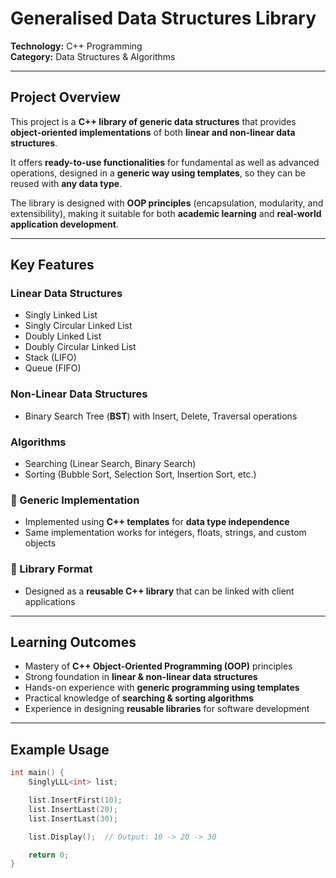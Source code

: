 #  Generalised Data Structures Library

**Technology:** C++ Programming  
**Category:** Data Structures & Algorithms  

---

##  Project Overview
This project is a **C++ library of generic data structures** that provides **object-oriented implementations** of both **linear and non-linear data structures**.  

It offers **ready-to-use functionalities** for fundamental as well as advanced operations, designed in a **generic way using templates**, so they can be reused with **any data type**.

The library is designed with **OOP principles** (encapsulation, modularity, and extensibility), making it suitable for both **academic learning** and **real-world application development**.

---

##  Key Features

###  Linear Data Structures
- Singly Linked List  
- Singly Circular Linked List  
- Doubly Linked List  
- Doubly Circular Linked List  
- Stack (LIFO)  
- Queue (FIFO)  

###  Non-Linear Data Structures
- Binary Search Tree (**BST**) with Insert, Delete, Traversal operations  

###  Algorithms
- Searching (Linear Search, Binary Search)  
- Sorting (Bubble Sort, Selection Sort, Insertion Sort, etc.)  

### 🔹 Generic Implementation
- Implemented using **C++ templates** for **data type independence**  
- Same implementation works for integers, floats, strings, and custom objects  

### 🔹 Library Format
- Designed as a **reusable C++ library** that can be linked with client applications  

---

##  Learning Outcomes
- Mastery of **C++ Object-Oriented Programming (OOP)** principles  
- Strong foundation in **linear & non-linear data structures**  
- Hands-on experience with **generic programming using templates**  
- Practical knowledge of **searching & sorting algorithms**  
- Experience in designing **reusable libraries** for software development  

---

##  Example Usage

```cpp
int main() {
    SinglyLLL<int> list;

    list.InsertFirst(10);
    list.InsertLast(20);
    list.InsertLast(30);

    list.Display();  // Output: 10 -> 20 -> 30

    return 0;
}
